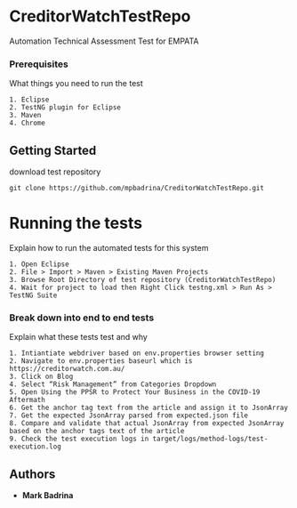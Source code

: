 # CreditorWatchTestRepo

Automation Technical Assessment Test for EMPATA

### Prerequisites

What things you need to run the test

```
1. Eclipse
2. TestNG plugin for Eclipse
3. Maven
4. Chrome
```

## Getting Started

download test repository

```
git clone https://github.com/mpbadrina/CreditorWatchTestRepo.git
```

# Running the tests

Explain how to run the automated tests for this system

```
1. Open Eclipse
2. File > Import > Maven > Existing Maven Projects
3. Browse Root Directory of test repository (CreditorWatchTestRepo)
4. Wait for project to load then Right Click testng.xml > Run As > TestNG Suite
```

### Break down into end to end tests

Explain what these tests test and why

```
1. Intiantiate webdriver based on env.properties browser setting
2. Navigate to env.properties baseurl which is https://creditorwatch.com.au/
3. Click on Blog
4. Select “Risk Management” from Categories Dropdown
5. Open Using the PPSR to Protect Your Business in the COVID-19 Aftermath
6. Get the anchor tag text from the article and assign it to JsonArray
7. Get the expected JsonArray parsed from expected.json file
8. Compare and validate that actual JsonArray from expected JsonArray based on the anchor tags text of the article
9. Check the test execution logs in target/logs/method-logs/test-execution.log
```

## Authors

* **Mark Badrina**
